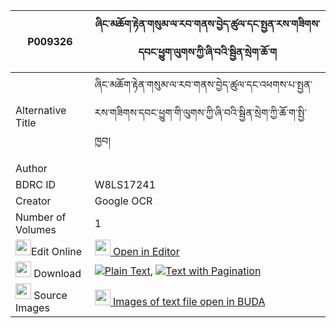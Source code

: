|P009326|ཞིང་མཆོག་རྟེན་གསུམ་ལ་རབ་གནས་བྱེད་ཚུལ་དང་སྤྱན་རས་གཟིགས་དབང་ཕྱུག་ལུགས་ཀྱི་ཞི་བའི་སྦྱིན་སྲེག་ཆོ་ག 
| --- | --- 
|Alternative Title |ཞིང་མཆོག་རྟེན་གསུམ་ལ་རབ་གནས་བྱེད་ཚུལ་དང་འཕགས་པ་སྤྱན་རས་གཟིགས་དབང་ཕྱུག་གི་ལུགས་ཀྱི་ཞི་བའི་སྦྱིན་སྲེག་ཀྱི་ཆོ་ག་སྤྱི་ཁྱབ།
|Author | 
|BDRC ID | W8LS17241
|Creator | Google OCR
|Number of Volumes| 1
|<img width="25" src="https://img.icons8.com/color/25/000000/edit-property.png">Edit Online| [<img width="25" src="https://avatars.githubusercontent.com/u/45091458?s=200&v=4"> Open in Editor](http://editor.openpecha.org/P009326)
|<img width="25" src="https://img.icons8.com/fluent/48/000000/download-2.png"/>  Download | [![](https://img.icons8.com/color/20/000000/txt.png)Plain Text](https://github.com/Openpecha/P009326/releases/download/v1/shyingchok_ten_sum_la_rabne_je_plain_P009326.zip), [![](https://img.icons8.com/color/20/000000/txt.png)Text with Pagination](https://github.com/Openpecha/P009326/releases/download/v1/shyingchok_ten_sum_la_rabne_je_pages_P009326.zip)
|<img width="25" src="https://img.icons8.com/plasticine/100/000000/pictures-folder.png"/>  Source Images | [<img width="25" src="https://library.bdrc.io/icons/BUDA-small.svg"> Images of text file open in BUDA](https://library.bdrc.io/show/bdr:W8LS17241)